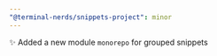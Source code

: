 ```yaml
---
"@terminal-nerds/snippets-project": minor
---
```


✨ Added a new module `monorepo` for grouped snippets
